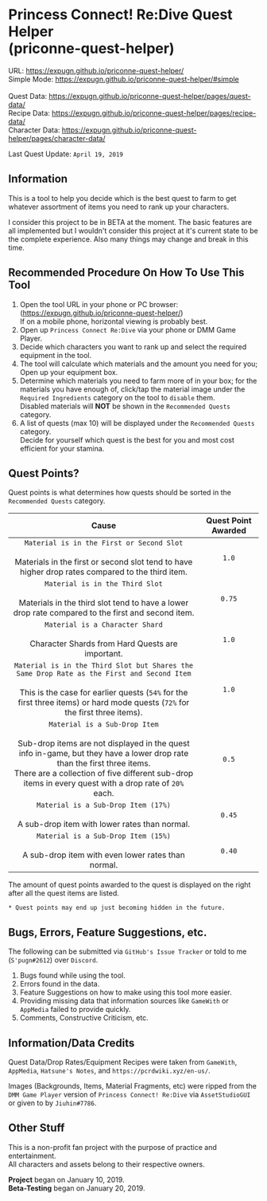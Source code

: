 # Princess Connect! Re:Dive Quest Helper<br>(priconne-quest-helper)

URL: https://expugn.github.io/priconne-quest-helper/<br>
Simple Mode: https://expugn.github.io/priconne-quest-helper/#simple<br><br>
Quest Data: https://expugn.github.io/priconne-quest-helper/pages/quest-data/<br>
Recipe Data: https://expugn.github.io/priconne-quest-helper/pages/recipe-data/<br>
Character Data: https://expugn.github.io/priconne-quest-helper/pages/character-data/

Last Quest Update: `April 19, 2019`

## Information
This is a tool to help you decide which is the best quest to farm to get
whatever assortment of items you need to rank up your characters.

I consider this project to be in BETA at the moment. The basic features 
are all implemented but I wouldn't consider this project at it's current
state to be the complete experience. Also many things may change and
break in this time.

## Recommended Procedure On How To Use This Tool
1. Open the tool URL in your phone or PC browser: (https://expugn.github.io/priconne-quest-helper/)<br>
If on a mobile phone, horizontal viewing is probably best.
2. Open up `Princess Connect Re:Dive` via your phone or DMM Game Player.
3. Decide which characters you want to rank up and select the required equipment in the tool.
4. The tool will calculate which materials and the amount you need for you; Open up your equipment box.
5. Determine which materials you need to farm more of in your box; for the materials you have enough of, click/tap the material image under the `Required Ingredients` category on the tool to `disable` them.
<br>Disabled materials will **NOT** be shown in the `Recommended Quests` category.
6. A list of quests (max 10) will be displayed under the `Recommended Quests` category.
<br>Decide for yourself which quest is the best for you and most cost efficient for your stamina.

## Quest Points?
Quest points is what determines how quests should be sorted in the `Recommended Quests` category.

| Cause | Quest Point Awarded |
| :---: | :---: |
| `Material is in the First or Second Slot`<br><br>Materials in the first or second slot tend to have higher drop rates compared to the third item. | `1.0` |
| `Material is in the Third Slot`<br><br>Materials in the third slot tend to have a lower drop rate compared to the first and second item. | `0.75` |
| `Material is a Character Shard`<br><br>Character Shards from Hard Quests are important. | `1.0` |
| `Material is in the Third Slot but Shares the Same Drop Rate as the First and Second Item`<br><br>This is the case for earlier quests (`54%` for the first three items) or hard mode quests (`72%` for the first three items). | `1.0` |
| `Material is a Sub-Drop Item`<br><br>Sub-drop items are not displayed in the quest info in-game, but they have a lower drop rate than the first three items.<br>There are a collection of five different sub-drop items in every quest with a drop rate of `20%` each. | `0.5` |
| `Material is a Sub-Drop Item (17%)`<br><br>A sub-drop item with lower rates than normal. | `0.45` |
| `Material is a Sub-Drop Item (15%)`<br><br>A sub-drop item with even lower rates than normal. | `0.40` |

The amount of quest points awarded to the quest is displayed on the right after all the quest items are listed.

`* Quest points may end up just becoming hidden in the future.`

## Bugs, Errors, Feature Suggestions, etc.
The following can be submitted via `GitHub's Issue Tracker` or told to me (`S'pugn#2612`) over `Discord`.
1. Bugs found while using the tool.
2. Errors found in the data.
3. Feature Suggestions on how to make using this tool more easier.
4. Providing missing data that information sources like `GameWith` or `AppMedia` failed to provide quickly.
5. Comments, Constructive Criticism, etc.

## Information/Data Credits
Quest Data/Drop Rates/Equipment Recipes were taken from `GameWith`, `AppMedia`, `Hatsune's Notes`, and `https://pcrdwiki.xyz/en-us/`.

Images (Backgrounds, Items, Material Fragments, etc) were ripped from the `DMM Game Player` version of `Princess Connect! Re:Dive` via `AssetStudioGUI` or given to by `Jiuhin#7786`.


## Other Stuff
This is a non-profit fan project with the purpose of practice and entertainment.<br>
All characters and assets belong to their respective owners.

**Project** began on January 10, 2019.<br>
**Beta-Testing** began on January 20, 2019.